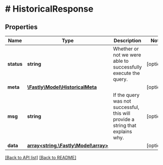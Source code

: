 # # HistoricalResponse

## Properties

Name | Type | Description | Notes
------------ | ------------- | ------------- | -------------
**status** | **string** | Whether or not we were able to successfully execute the query. | [optional] 
**meta** | [**\Fastly\Model\HistoricalMeta**](HistoricalMeta.md) |  | [optional] 
**msg** | **string** | If the query was not successful, this will provide a string that explains why. | [optional] 
**data** | [**array&lt;string,\Fastly\Model\array&gt;**](array.md) |  | [optional] 


[[Back to API list]](../../README.md#endpoints) [[Back to README]](../../README.md)
